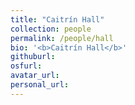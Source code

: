 ```yaml
---
title: "Caitrín Hall"
collection: people
permalink: /people/hall
bio: '<b>Caitrín Hall</b>'
githuburl:
osfurl:
avatar_url:
personal_url:
---
```

